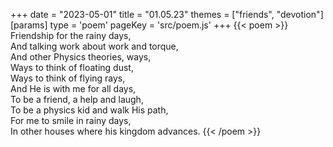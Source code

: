 +++
date = "2023-05-01"
title = "01.05.23"
themes = ["friends", "devotion"]
[params]
  type = 'poem'
  pageKey = 'src/poem.js'
+++
{{< poem >}}
Friendship for the rainy days,  
And talking work about work and torque,  
And other Physics theories, ways,  
Ways to think of floating dust,  
Ways to think of flying rays,  
And He is with me for all days,  
To be a friend, a help and laugh,  
To be a physics kid and walk His path,  
For me to smile in rainy days,  
In other houses where his kingdom advances.
{{< /poem >}}